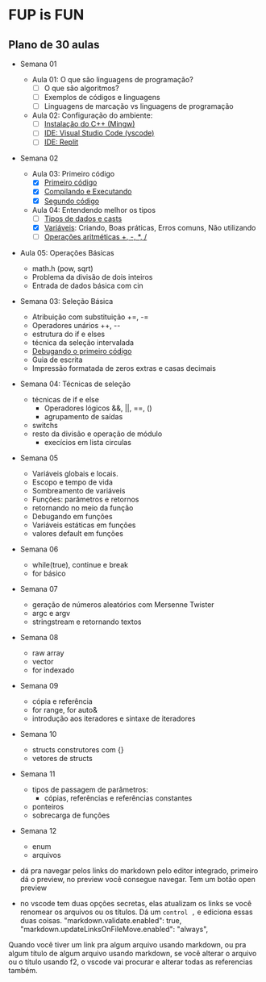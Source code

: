 # FUP is FUN

## Plano de 30 aulas

- Semana 01
  - Aula 01: O que são linguagens de programação?
    - [ ] O que são algoritmos?
    - [ ] Exemplos de códigos e linguagens
    - [ ] Linguagens de marcação vs linguagens de programação
  - Aula 02: Configuração do ambiente:
    - [ ] [Instalação do C++ (Mingw)](aula/02/install.md)
    - [ ] [IDE: Visual Studio Code (vscode)](aula/02/vscode.md)
    - [ ] [IDE: Replit](aula/02/replit.md)
- Semana 02
  - Aula 03: Primeiro código
    - [x] [Primeiro código](aula/03/hello.md)
    - [x] [Compilando e Executando](aula/03/compilando.md)
    - [x] [Segundo código](aula/03/segundo.md)
  - Aula 04: Entendendo melhor os tipos
    - [ ] [Tipos de dados e casts](aula/04/tipos.md)
    - [x] [Variáveis](aula/04/variaveis.md): Criando, Boas práticas, Erros comuns, Não utilizando
    - [ ] [Operações aritméticas +, -, *, /](aula/04/operacoes.md)
- Aula 05: Operações Básicas
  - math.h (pow, sqrt)
  - Problema da divisão de dois inteiros
  - Entrada de dados básica com cin
- Semana 03: Seleção Básica
  - Atribuição com substituição +=, -=
  - Operadores unários ++, --
  - estrutura do if e elses
  - técnica da seleção intervalada
  - [Debugando o primeiro código](aula/02/debugando.md)
  - Guia de escrita
  - Impressão formatada de zeros extras e casas decimais
- Semana 04: Técnicas de seleção
  - técnicas de if e else
    - Operadores lógicos &&, ||, ==, ()
    - agrupamento de saídas
  - switchs
  - resto da divisão e operação de módulo
    - execícios em lista circulas
- Semana 05
  - Variáveis globais e locais.
  - Escopo e tempo de vida
  - Sombreamento de variáveis
  - Funções: parâmetros e retornos
  - retornando no meio da função
  - Debugando em funções
  - Variáveis estáticas em funções
  - valores default em funções
- Semana 06
  - while(true), continue e break
  - for básico
- Semana 07
  - geração de números aleatórios com Mersenne Twister
  - argc e argv
  - stringstream e retornando textos
- Semana 08
  - raw array
  - vector
  - for indexado
- Semana 09
  - cópia e referência
  - for range, for auto&
  - introdução aos iteradores e sintaxe de iteradores 
- Semana 10
  - structs construtores com {}
  - vetores de structs
- Semana 11
  - tipos de passagem de parâmetros: 
    - cópias, referências e referências constantes
  - ponteiros
  - sobrecarga de funções
- Semana 12
  - enum
  - arquivos
  
- dá pra navegar pelos links do markdown pelo editor integrado, primeiro dá o preview, no preview você consegue navegar. Tem um botão open preview
- no vscode tem duas opções secretas, elas atualizam os links se você renomear os arquivos ou os títulos. Dá um `control ,` e ediciona essas duas coisas.
    "markdown.validate.enabled": true,
    "markdown.updateLinksOnFileMove.enabled": "always",

Quando você tiver um link pra algum arquivo usando markdown, ou pra algum título de algum arquivo usando markdown, se você alterar o arquivo ou o título usando f2, o vscode vai procurar e alterar todas as referencias também.